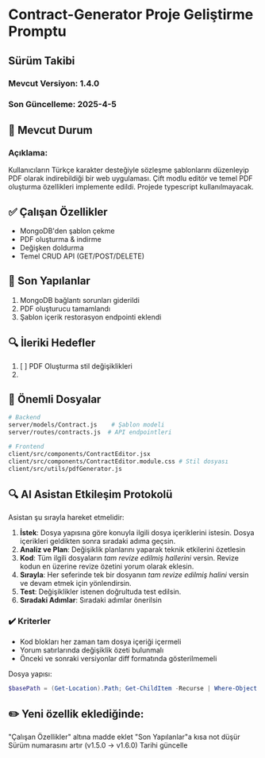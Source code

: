 # Contract-Generator Proje Geliştirme Promptu
## Sürüm Takibi
### Mevcut Versiyon: 1.4.0  
### Son Güncelleme: 2025-4-5  

## 📌 Mevcut Durum
### Açıklama:  
Kullanıcıların Türkçe karakter desteğiyle sözleşme şablonlarını düzenleyip PDF olarak indirebildiği bir web uygulaması. Çift modlu editör ve temel PDF oluşturma özellikleri implemente edildi. Projede typescript kullanılmayacak.

## ✅ Çalışan Özellikler
- MongoDB'den şablon çekme
- PDF oluşturma & indirme
- Değişken doldurma
- Temel CRUD API (GET/POST/DELETE)

## 🔧 Son Yapılanlar
1. MongoDB bağlantı sorunları giderildi
2. PDF oluşturucu tamamlandı
3. Şablon içerik restorasyon endpointi eklendi

## 🔍 İleriki Hedefler
1. [ ] PDF Oluşturma stil değişiklikleri
2. 

## 📂 Önemli Dosyalar
```bash
# Backend
server/models/Contract.js    # Şablon modeli
server/routes/contracts.js  # API endpointleri

# Frontend
client/src/components/ContractEditor.jsx
client/src/components/ContractEditor.module.css # Stil dosyası
client/src/utils/pdfGenerator.js
```

## 🔍 AI Asistan Etkileşim Protokolü 
Asistan şu sırayla hareket etmelidir:
1. **İstek**: Dosya yapısına göre konuyla ilgili dosya içeriklerini istesin. Dosya içerikleri geldikten sonra sıradaki adıma geçsin.
2. **Analiz ve Plan**: Değişiklik planlarını yaparak teknik etkilerini özetlesin
3. **Kod**: Tüm ilgili dosyaların *tam revize edilmiş hallerini* versin. Revize kodun en üzerine revize özetini yorum olarak eklesin.
4. **Sırayla**: Her seferinde tek bir dosyanın *tam revize edilmiş halini* versin ve devam etmek için yönlendirsin.
5. **Test**: Değişiklikler istenen doğrultuda test edilsin.
6. **Sıradaki Adımlar**: Sıradaki adımlar önerilsin

### ✔️ Kriterler
- Kod blokları her zaman tam dosya içeriği içermeli
- Yorum satırlarında değişiklik özeti bulunmalı
- Önceki ve sonraki versiyonlar diff formatında gösterilmemeli


Dosya yapısı: 



```powershell
$basePath = (Get-Location).Path; Get-ChildItem -Recurse | Where-Object { $_.FullName -notmatch "\\node_modules\\" -and $_.FullName -notmatch "\\.env$" -and $_.FullName -notmatch "\\.git\\" -and $_.FullName -notmatch "\\.lock$" -and $_.FullName -notmatch "\\.log$" -and $_.FullName -notmatch "\\.cache\\" -and $_.FullName -notmatch "\\dist\\" -and $_.FullName -notmatch "\\build\\" -and ($_.PSIsContainer -or $_.Extension -match '\.(js|jsx|ts|tsx|json|html|css|scss)$') } | ForEach-Object { $_.FullName.Replace($basePath, "").TrimStart("\") }
```
## ✏️ Yeni özellik eklediğinde:
"Çalışan Özellikler" altına madde eklet
"Son Yapılanlar"a kısa not düşür
Sürüm numarasını artır (v1.5.0 → v1.6.0)
Tarihi güncelle